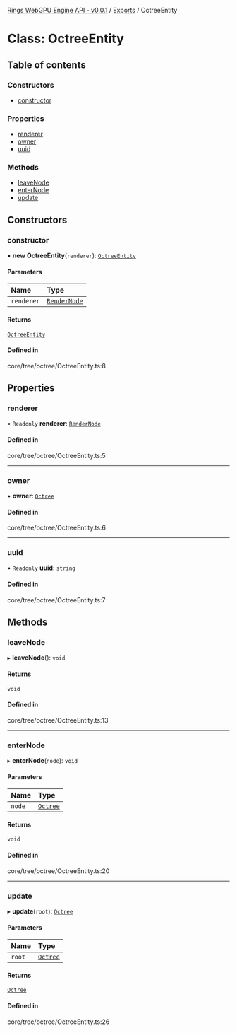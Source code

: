[Rings WebGPU Engine API - v0.0.1](../README.md) / [Exports](../modules.md) / OctreeEntity

# Class: OctreeEntity

## Table of contents

### Constructors

- [constructor](OctreeEntity.md#constructor)

### Properties

- [renderer](OctreeEntity.md#renderer)
- [owner](OctreeEntity.md#owner)
- [uuid](OctreeEntity.md#uuid)

### Methods

- [leaveNode](OctreeEntity.md#leavenode)
- [enterNode](OctreeEntity.md#enternode)
- [update](OctreeEntity.md#update)

## Constructors

### constructor

• **new OctreeEntity**(`renderer`): [`OctreeEntity`](OctreeEntity.md)

#### Parameters

| Name | Type |
| :------ | :------ |
| `renderer` | [`RenderNode`](RenderNode.md) |

#### Returns

[`OctreeEntity`](OctreeEntity.md)

#### Defined in

core/tree/octree/OctreeEntity.ts:8

## Properties

### renderer

• `Readonly` **renderer**: [`RenderNode`](RenderNode.md)

#### Defined in

core/tree/octree/OctreeEntity.ts:5

___

### owner

• **owner**: [`Octree`](Octree.md)

#### Defined in

core/tree/octree/OctreeEntity.ts:6

___

### uuid

• `Readonly` **uuid**: `string`

#### Defined in

core/tree/octree/OctreeEntity.ts:7

## Methods

### leaveNode

▸ **leaveNode**(): `void`

#### Returns

`void`

#### Defined in

core/tree/octree/OctreeEntity.ts:13

___

### enterNode

▸ **enterNode**(`node`): `void`

#### Parameters

| Name | Type |
| :------ | :------ |
| `node` | [`Octree`](Octree.md) |

#### Returns

`void`

#### Defined in

core/tree/octree/OctreeEntity.ts:20

___

### update

▸ **update**(`root`): [`Octree`](Octree.md)

#### Parameters

| Name | Type |
| :------ | :------ |
| `root` | [`Octree`](Octree.md) |

#### Returns

[`Octree`](Octree.md)

#### Defined in

core/tree/octree/OctreeEntity.ts:26
